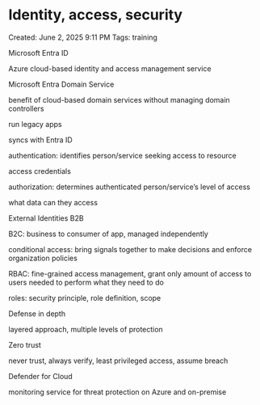 # Identity, access, security

Created: June 2, 2025 9:11 PM
Tags: training

Microsoft Entra ID

Azure cloud-based identity and access management service

Microsoft Entra Domain Service

benefit of cloud-based domain services without managing domain controllers

run legacy apps

syncs with Entra ID

authentication: identifies person/service seeking access to resource

access credentials

authorization: determines authenticated person/service’s level of access

what data can they access

External Identities B2B

B2C: business to consumer of app, managed independently

conditional access: bring signals together to make decisions and enforce organization policies

RBAC: fine-grained access management, grant only amount of access to users needed to perform what they need to do

roles: security principle, role definition, scope

Defense in depth

layered approach, multiple levels of protection

Zero trust

never trust, always verify, least privileged access, assume breach

Defender for Cloud

monitoring service for threat protection on Azure and on-premise